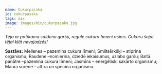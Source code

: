 ```yaml
---
name: Cukurpasaka
id: cukurpasaka
tags: mix
image: images/mix/cukurpasaka.jpg
---
```

*Tēja ar patīkamu saldenu garšu, regulē cukura līmeni asinīs. Cukuru šajai tējai klāt nevajadzēs!*

**Sastāvs:** 
Mellenes – pazemina cukura līmeni;
Smiltsērkšķi – stiprina organismu;
Raudene –nomierina, dziedē iekaisumus, uzlabo garšu;
Baltā panātre –pazemina cukura līmeni;
Jasmīns – enerģētiski sakārto organismu;
Maura sūrene – attīra un spēcina organismu.